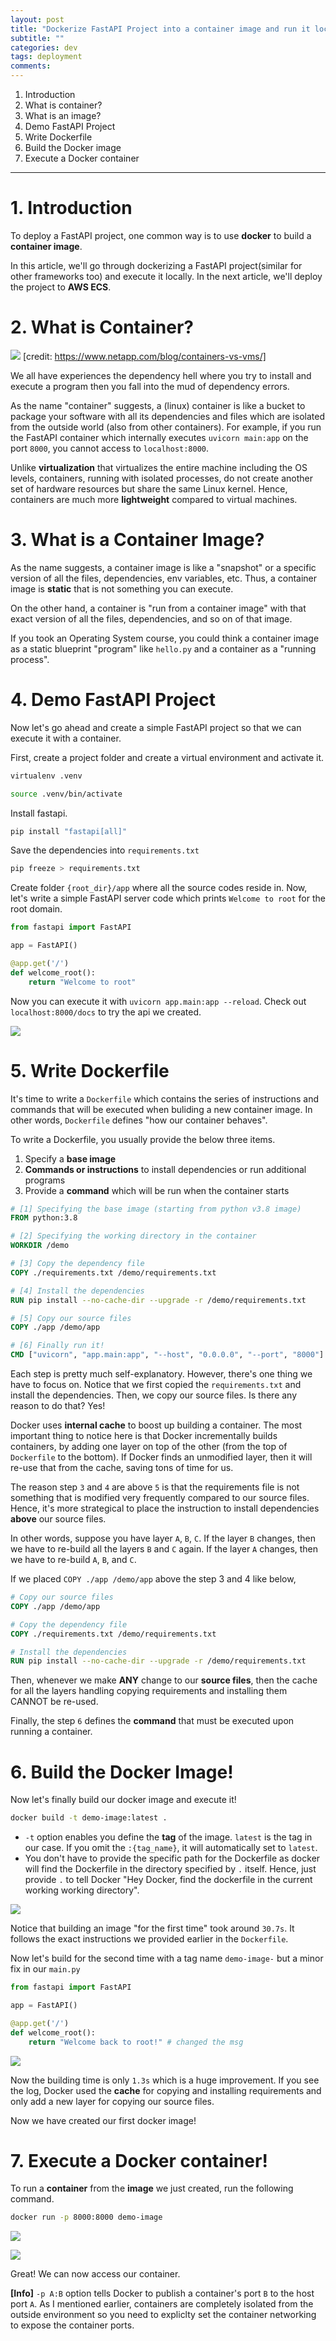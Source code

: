 ```yaml
---
layout: post
title: "Dockerize FastAPI Project into a container image and run it locally"
subtitle: ""
categories: dev
tags: deployment
comments:
---
```


1. Introduction
2. What is container?
3. What is an image?
4. Demo FastAPI Project
5. Write Dockerfile
6. Build the Docker image
7. Execute a Docker container

---

# 1. Introduction

To deploy a FastAPI project, one common way is to use **docker** to build a **container image**.

In this article, we'll go through dockerizing a FastAPI project(similar for other frameworks too) and execute it locally. In the next article, we'll deploy the project to **AWS ECS**.

# 2. What is Container?

![](/assets/img/temp/Pasted%20image%2020230329172706.png)
[credit: https://www.netapp.com/blog/containers-vs-vms/]

We all have experiences the dependency hell where you try to install and execute a program then you fall into the mud of dependency errors.

As the name "container" suggests, a (linux) container is like a bucket to package your software with all its dependencies and files which are isolated from the outside world (also from other containers). For example, if you run the FastAPI container which internally executes `uvicorn main:app` on the port `8000`, you cannot access to `localhost:8000`.

Unlike **virtualization** that virtualizes the entire machine including the OS levels, containers, running with isolated processes, do not create another set of hardware resources but share the same Linux kernel. Hence, containers are much more **lightweight** compared to virtual machines.

# 3. What is a Container Image?

As the name suggests, a container image is like a "snapshot" or a specific version of all the files, dependencies, env variables, etc. Thus, a container image is **static** that is not something you can execute.

On the other hand, a container is "run from a container image" with that exact version of all the files, dependencies, and so on of that image.

If you took an Operating System course, you could think a container image as a static blueprint "program" like `hello.py` and a container as a "running process".

# 4. Demo FastAPI Project

Now let's go ahead and create a simple FastAPI project so that we can execute it with a container.

First, create a project folder and create a virtual environment and activate it.

```bash
virtualenv .venv

source .venv/bin/activate
```

Install fastapi.

```bash
pip install "fastapi[all]"
```

Save the dependencies into `requirements.txt`

```bash
pip freeze > requirements.txt
```

Create folder `{root_dir}/app` where all the source codes reside in. Now, let's write a simple FastAPI server code which prints `Welcome to root` for the root domain.

```python
from fastapi import FastAPI

app = FastAPI()

@app.get('/')
def welcome_root():
    return "Welcome to root"
```

Now you can execute it with `uvicorn app.main:app --reload`. Check out `localhost:8000/docs` to try the api we created.

![](/assets/img/temp/Pasted%20image%2020230329183721.png)

# 5. Write Dockerfile

It's time to write a `Dockerfile` which contains the series of instructions and commands that will be executed when buliding a new container image. In other words, `Dockerfile` defines "how our container behaves".

To write a Dockerfile, you usually provide the below three items.

1. Specify a **base image**
2. **Commands or instructions** to install dependencies or run additional programs
3. Provide a **command** which will be run when the container starts

```dockerfile
# [1] Specifying the base image (starting from python v3.8 image)
FROM python:3.8

# [2] Specifying the working directory in the container
WORKDIR /demo

# [3] Copy the dependency file
COPY ./requirements.txt /demo/requirements.txt

# [4] Install the dependencies
RUN pip install --no-cache-dir --upgrade -r /demo/requirements.txt

# [5] Copy our source files
COPY ./app /demo/app

# [6] Finally run it!
CMD ["uvicorn", "app.main:app", "--host", "0.0.0.0", "--port", "8000"]
```

Each step is pretty much self-explanatory. However, there's one thing we have to focus on. Notice that we first copied the `requirements.txt` and install the dependencies. Then, we copy our source files. Is there any reason to do that? Yes!

Docker uses **internal cache** to boost up building a container. The most important thing to notice here is that Docker incrementally builds containers, by adding one layer on top of the other (from the top of `Dockerfile` to the bottom). If Docker finds an unmodified layer, then it will re-use that from the cache, saving tons of time for us.

The reason step `3` and `4` are above `5` is that the requirements file is not something that is modified very frequently compared to our source files. Hence, it's more strategical to place the instruction to install dependencies **above** our source files.

In other words, suppose you have layer `A`, `B`, `C`. If the layer `B` changes, then we have to re-build all the layers `B` and `C` again. If the layer `A` changes, then we have to re-build `A`, `B`, and `C`.

If we placed `COPY ./app /demo/app` above the step 3 and 4 like below,

```Dockerfile
# Copy our source files
COPY ./app /demo/app

# Copy the dependency file
COPY ./requirements.txt /demo/requirements.txt

# Install the dependencies
RUN pip install --no-cache-dir --upgrade -r /demo/requirements.txt
```

Then, whenever we make **ANY** change to our **source files**, then the cache for all the layers handling copying requirements and installing them CANNOT be re-used.

Finally, the step `6` defines the **command** that must be executed upon running a container.

# 6. Build the Docker Image!

Now let's finally build our docker image and execute it!

```bash
docker build -t demo-image:latest .
```

- `-t` option enables you define the **tag** of the image. `latest` is the tag in our case. If you omit the `:{tag_name}`, it will automatically set to `latest`.
- You don't have to provide the specific path for the Dockerfile as docker will find the Dockerfile in the directory specified by `.` itself. Hence, just provide `.` to tell Docker "Hey Docker, find the dockerfile in the current working working directory".

![](/assets/img/temp/Pasted%20image%2020230329191624.png)

Notice that building an image "for the first time" took around `30.7s`. It follows the exact instructions we provided earlier in the `Dockerfile`.

Now let's build for the second time with a tag name `demo-image-` but a minor fix in our `main.py`

```python
from fastapi import FastAPI

app = FastAPI()

@app.get('/')
def welcome_root():
    return "Welcome back to root!" # changed the msg
```

![](/assets/img/temp/Pasted%20image%2020230329192142.png)

Now the building time is only `1.3s` which is a huge improvement. If you see the log, Docker used the **cache** for copying and installing requirements and only add a new layer for copying our source files.

Now we have created our first docker image!

# 7. Execute a Docker container!

To run a **container** from the **image** we just created, run the following command.

```bash
docker run -p 8000:8000 demo-image
```

![](/assets/img/temp/Pasted%20image%2020230329192926.png)

![](/assets/img/temp/Pasted%20image%2020230329192937.png)

Great! We can now access our container.

**[Info]** `-p A:B` option tells Docker to publish a container's port `B` to the host port `A`. As I mentioned earlier, containers are completely isolated from the outside environment so you need to expliclty set the container networking to expose the container ports.
